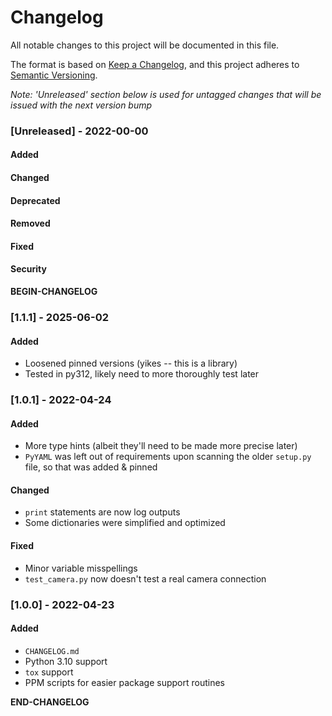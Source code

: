 # Changelog

All notable changes to this project will be documented in this file. 

The format is based on [Keep a Changelog](https://keepachangelog.com/en/1.0.0/), and this project adheres to [Semantic Versioning](https://semver.org/spec/v2.0.0.html).

_Note: 'Unreleased' section below is used for untagged changes that will be issued with the next version bump_

### [Unreleased] - 2022-00-00 
#### Added
#### Changed
#### Deprecated
#### Removed
#### Fixed
#### Security
__BEGIN-CHANGELOG__
 
### [1.1.1] - 2025-06-02
#### Added
 - Loosened pinned versions (yikes -- this is a library)
 - Tested in py312, likely need to more thoroughly test later
 
### [1.0.1] - 2022-04-24
#### Added
 - More type hints (albeit they'll need to be made more precise later)
 - `PyYAML` was left out of requirements upon scanning the older `setup.py` file, so that was added & pinned
#### Changed
 - `print` statements are now log outputs
 - Some dictionaries were simplified and optimized
#### Fixed
 - Minor variable misspellings
 - `test_camera.py` now doesn't test a real camera connection
 
### [1.0.0] - 2022-04-23
#### Added
 - `CHANGELOG.md`
 - Python 3.10 support
 - `tox` support
 - PPM scripts for easier package support routines

__END-CHANGELOG__